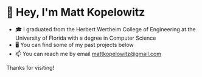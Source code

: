 # 👋 Hey, I'm Matt Kopelowitz



- 🎓 I graduated from the Herbert Wertheim College of Engineering at the University of Florida with a degree in Computer Science
- 🖥️ You can find some of my past projects below
- 📫 You can reach me by email mattkopelowitz@gmail.com

Thanks for visiting!
